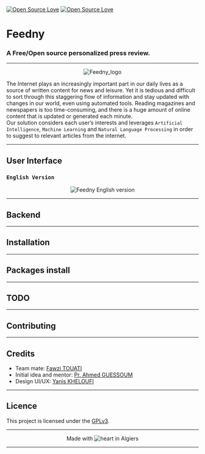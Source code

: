 [![Open Source Love](https://badges.frapsoft.com/os/v2/open-source.svg?v=103)](https://github.com/ellerbrock/open-source-badge/) [![Open Source Love](https://badges.frapsoft.com/os/gpl/gpl.svg?v=102)](https://github.com/ellerbrock/open-source-badge/)

# Feedny

### A Free/Open source personalized press review.

------------------------------
  
<p align="center">
  <img src="http://sumrized.com/feedny/logo.png" alt="Feedny_logo" />
</p>

The Internet plays an increasingly important part in our daily lives as a source of written content for news and leisure. Yet it is tedious and difficult to sort through this staggering flow of information and stay updated with changes in our world, even using automated tools. Reading magazines and newspapers is too time-consuming, and there is a huge amount of online content that is updated or generated each minute.</br>
Our solution considers each user’s interests and leverages ```Artificial Intelligence```, ```Machine Learning``` and ```Natural Language Processing``` in order to suggest to relevant articles from the internet. 


-------------------------------
## User Interface
### `English Version`
<div style="text-align: center"> 
  <img src="http://sumrized.com/feedny/feedny_ui_english.png" alt="Feedny English version" />
</div>

-------------------------------
## Backend

-------------------------------

## Installation

-------------------------------

## Packages install

-------------------------------

## TODO

-------------------------------

## Contributing

-------------------------------

## Credits
- Team mate: [Fawzi TOUATI](https://www.linkedin.com/in/mohamed-fawzi-touati-b36478151/)
- Initial idea and mentor: [Pr. Ahmed GUESSOUM](https://www.researchgate.net/profile/Ahmed_Guessoum)
- Design UI/UX: [Yanis KHELOUFI](https://www.behance.net/yankheloufi)
  
-------------------------------


## Licence
This project is licensed under the [GPLv3](https://www.gnu.org/licenses/gpl-3.0.en.html).

-------------------------------

<p align="center">
  Made with <img src="http://sumrized.com/feedny/heart.png" alt="heart" /> in Algiers
</p>

-------------------------------
